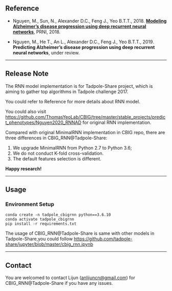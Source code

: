 ## Reference
+ Nguyen, M., Sun, N., Alexander D.C., Feng J., Yeo B.T.T., 2018. [**Modeling Alzheimer’s disease progression using deep recurrent neural networks**](https://doi.org/10.1109/prni.2018.8423955), PRNI, 2018.

+ Nguyen, M., He T., An L., Alexander D.C., Feng J., Yeo B.T.T., 2019. **Predicting Alzheimer’s disease progression
using deep recurrent neural networks**, under review.
--- 
## Release Note
The RNN model implementation is for Tadpole-Share project, which is 
aiming to gather top algorithms in Tadpole challenge 2017. 

You could refer to Reference for more details about RNN model. 

You could also visit https://github.com/ThomasYeoLab/CBIG/tree/master/stable_projects/predict_phenotypes/Nguyen2020_RNNAD for 
original RNN implementation. 

Compared with original MinimalRNN implementation in CBIG repo, there are 
three differences in CBIG_RNN@Tadpole-Share:
1. We upgrade MinimalRNN from Python 2.7 to Python 3.6;
2. We do not conduct K-fold cross-validation.
3. The default features selection is different. 

**Happy research!**

--- 
## Usage 
### Environment Setup  
``conda create -n tadpole_cbigrnn python==3.6.10``  
``conda activate tadpole_cbigrnn``  
``pip install -r requirements.txt``  

The usage of CBIG_RNN@Tadpole-Share is same with other models in 
Tadpole-Share,you could follow https://github.com/tadpole-share/jupyter/blob/master/cbig_rnn.ipynb

--- 
## Contact 

You are welcomed to contact Lijun (anlijuncn@gmail.com) for 
CBIG_RNN@Tadpole-Share if 
you have any issues. 



